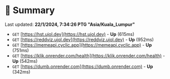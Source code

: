 # 📖 Summary
Last updated: **22/1/2024, 7:34:26 PTG "Asia/Kuala_Lumpur"**

- `GET` [https://hst.ujol.dev](https://hst.ujol.dev) - **Up** (615ms)
- `GET` [https://reddviz.ujol.dev](https://reddviz.ujol.dev) - **Up** (952ms)
- `GET` [https://memeapi.cyclic.app](https://memeapi.cyclic.app) - **Up** (751ms)
- `GET` [https://klik.onrender.com/health](https://klik.onrender.com/health) - **Up** (542ms)
- `GET` [https://dumb.onrender.com](https://dumb.onrender.com) - **Up** (342ms)
